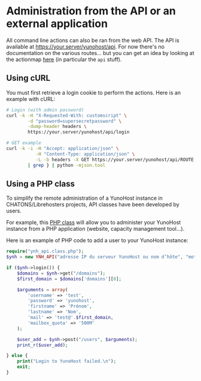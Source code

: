 # Administration from the API or an external application

All command line actions can also be ran from the web API. The API is available at https://your.server/yunohost/api. For now there's no documentation on the various routes... but you can get an idea by looking at the actionmap [here](https://github.com/YunoHost/yunohost/blob/stretch-unstable/data/actionsmap/yunohost.yml) (in particular the `api` stuff).

## Using cURL

You must first retrieve a login cookie to perform the actions. Here is an example with cURL:

```bash
# Login (with admin password)
curl -k -H "X-Requested-With: customscript" \
        -d "password=supersecretpassword" \
        -dump-header headers \
        https://your.server/yunohost/api/login

# GET example
curl -k -i -H "Accept: application/json" \
           -H "Content-Type: application/json" \
           -L -b headers -X GET https://your.server/yunohost/api/ROUTE \
        | grep } | python -mjson.tool
```

## Using a PHP class

To simplify the remote administration of a YunoHost instance in CHATONS/Librehosters projects, API classes have been developed by users.

For example, this [PHP class](https://github.com/scith/yunohost-api-php) will allow you to administer your YunoHost instance from a PHP application (website, capacity management tool...).

Here is an example of PHP code to add a user to your YunoHost instance:

```php 
require("ynh_api.class.php");
$ynh = new YNH_API("adresse IP du serveur YunoHost ou nom d’hôte", "mot de passe administrateur");

if ($ynh->login()) {
    $domains = $ynh->get("/domains");
    $first_domain = $domains['domains'][0];

    $arguments = array(
        'username' => 'test',
        'password' => 'yunohost', 
        'firstname' => 'Prénom',
        'lastname' => 'Nom',
        'mail' => 'test@'.$first_domain,
        'mailbox_quota' => '500M'
    );

    $user_add = $ynh->post("/users", $arguments);
    print_r($user_add);

} else {
    print("Login to YunoHost failed.\n");
    exit;
}
```
